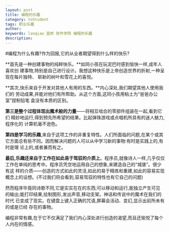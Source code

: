 ```yaml
---
layout: post
title: 编程的乐趣
category: toStudent
tags: 职业乐趣
author: 
keywords: lanqiao 蓝桥 软件学院 编程的乐趣
description:
---
```


#编程为什么有趣?作为回报,它的从业者期望得到什么样的快乐?

**首先是一种创建事物的纯粹快乐。**如同小孩在玩泥巴时感到愉快一样,成年人喜欢创 建事物,特别是自己进行设计。我想这种快乐是上帝创造世界的折射,一种呈现在每片独特、 崭新的树叶和雪花上的喜悦。

**其次,快乐来自于开发对其他人有用的东西。**内心深处,我们期望其他人使用我们的 劳动成果,并能对他们有所帮助。从这个方面,这同小孩用粘土为“爸爸办公室”捏制铅笔 盒没有本质的区别。 

**第三是整个过程体现出魔术般的力量**——将相互啮合的零部件组装在一起,看到它们 精妙地运行,得到预先所希望的结果。比起弹珠游戏或点唱机所具有的迷人魅力,程序化的 计算机毫不逊色。 

**第四是学习的乐趣**,来自于这项工作的非重复特性。人们所面临的问题,在某个或其 它方面总有些不同。因而解决问题的人可以从中学习新的事物:有时是实践上的,有时是理 论上的,或者兼而有之。 

**最后,乐趣还来自于工作在如此易于驾驭的介质上**。程序员,就像诗人一样,几乎仅仅工作在单纯的思考中。程序员凭空地运用自己的想象,来建造自己的“城堡”。很少有这 样的介质——创造的方式如此的灵活,如此的易于精炼和重建,如此的容易实现概念上的设想。(不过我们将会看到,容易驾驭的特性也有它自己的问题) 

然而程序毕竟同诗歌不同,它是实实在在的东西;可以移动和运行,能独立产生可见 的输出;能打印结果,绘制图形,发出声音,移动支架。神话和传说中的魔术在我们的时代 已变成了现实。在键盘上键入正确的咒语,屏幕会活动、变幻,显示出前所未有的或是已经 存在的事物。 

编程非常有趣,在于它不仅满足了我们内心深处进行创造的渴望,而且还愉悦了每个人内在的情感。 
